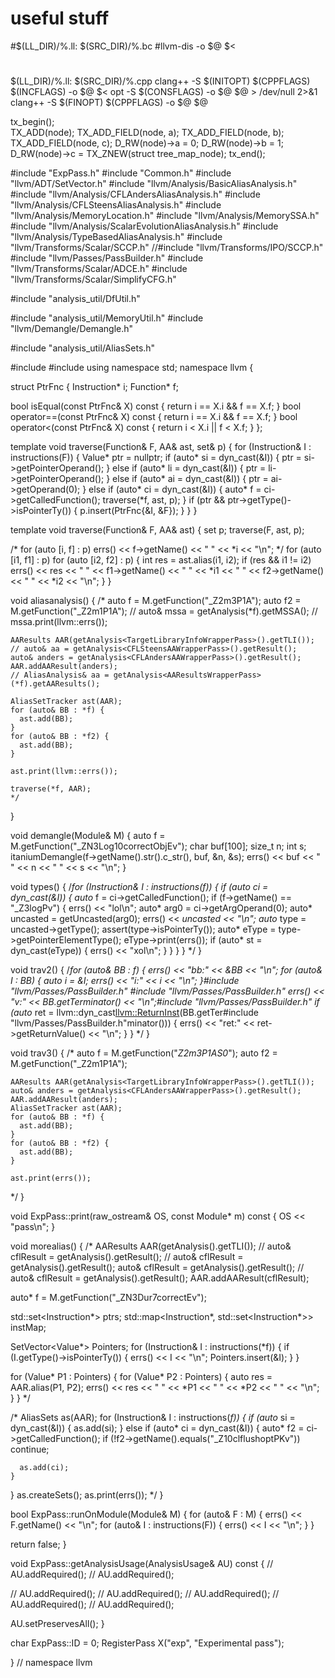 # useful stuff

#$(LL_DIR)/%.ll: $(SRC_DIR)/%.bc
	#llvm-dis -o $@ $<

#
$(LL_DIR)/%.ll: $(SRC_DIR)/%.cpp
	clang++ -S $(INITOPT) $(CPPFLAGS) $(INCFLAGS) -o $@ $<
	opt -S $(CONSFLAGS) -o $@ $@ > /dev/null 2>&1
	clang++ -S $(FINOPT) $(CPPFLAGS) -o $@ $@


tx_begin();  
  TX_ADD(node);
  TX_ADD_FIELD(node, a);
  TX_ADD_FIELD(node, b);
  TX_ADD_FIELD(node, c);
  D_RW(node)->a = 0;
  D_RW(node)->b = 1;
  D_RW(node)->c = TX_ZNEW(struct tree_map_node);
  tx_end();

#include "ExpPass.h"
#include "Common.h"
#include "llvm/ADT/SetVector.h"
#include "llvm/Analysis/BasicAliasAnalysis.h"
#include "llvm/Analysis/CFLAndersAliasAnalysis.h"
#include "llvm/Analysis/CFLSteensAliasAnalysis.h"
#include "llvm/Analysis/MemoryLocation.h"
#include "llvm/Analysis/MemorySSA.h"
#include "llvm/Analysis/ScalarEvolutionAliasAnalysis.h"
#include "llvm/Analysis/TypeBasedAliasAnalysis.h"
#include "llvm/Transforms/Scalar/SCCP.h"
//#include "llvm/Transforms/IPO/SCCP.h"
#include "llvm/Passes/PassBuilder.h"
#include "llvm/Transforms/Scalar/ADCE.h"
#include "llvm/Transforms/Scalar/SimplifyCFG.h"

#include "analysis_util/DfUtil.h"

#include "analysis_util/MemoryUtil.h"
#include "llvm/Demangle/Demangle.h"

#include "analysis_util/AliasSets.h"

#include <cassert>
#include <set>
using namespace std;
namespace llvm {

struct PtrFnc {
  Instruction* i;
  Function* f;

  bool isEqual(const PtrFnc& X) const { return i == X.i && f == X.f; }
  bool operator==(const PtrFnc& X) const { return i == X.i && f == X.f; }
  bool operator<(const PtrFnc& X) const { return i < X.i || f < X.f; }
};

template <typename AA> void traverse(Function& F, AA& ast, set<PtrFnc>& p) {
  for (Instruction& I : instructions(F)) {
    Value* ptr = nullptr;
    if (auto* si = dyn_cast<StoreInst>(&I)) {
      ptr = si->getPointerOperand();
    } else if (auto* li = dyn_cast<LoadInst>(&I)) {
      ptr = li->getPointerOperand();
    } else if (auto* ai = dyn_cast<AllocaInst>(&I)) {
      ptr = ai->getOperand(0);
    } else if (auto* ci = dyn_cast<CallInst>(&I)) {
      auto* f = ci->getCalledFunction();
      traverse(*f, ast, p);
    }
    if (ptr && ptr->getType()->isPointerTy()) {
      p.insert(PtrFnc{&I, &F});
    }
  }
}

template <typename AA> void traverse(Function& F, AA& ast) {
  set<PtrFnc> p;
  traverse(F, ast, p);

  /*
  for (auto [i, f] : p)
    errs() << f->getName() << " " << *i << "\n";
*/
  for (auto [i1, f1] : p)
    for (auto [i2, f2] : p) {
      int res = ast.alias(i1, i2);
      if (res && i1 != i2)
        errs() << res << " " << f1->getName() << " " << *i1 << " "
               << f2->getName() << " " << *i2 << "\n";
    }
}

void aliasanalysis() {
  /*
  auto f = M.getFunction("_Z2m3P1A");
    auto f2 = M.getFunction("_Z2m1P1A");
    // auto& mssa = getAnalysis<MemorySSAWrapperPass>(*f).getMSSA();
    // mssa.print(llvm::errs());

    AAResults AAR(getAnalysis<TargetLibraryInfoWrapperPass>().getTLI());
    // auto& aa = getAnalysis<CFLSteensAAWrapperPass>().getResult();
    auto& anders = getAnalysis<CFLAndersAAWrapperPass>().getResult();
    AAR.addAAResult(anders);
    // AliasAnalysis& aa = getAnalysis<AAResultsWrapperPass>(*f).getAAResults();

    AliasSetTracker ast(AAR);
    for (auto& BB : *f) {
      ast.add(BB);
    }
    for (auto& BB : *f2) {
      ast.add(BB);
    }

    ast.print(llvm::errs());

    traverse(*f, AAR);
    */
}

void demangle(Module& M) {
  auto f = M.getFunction("_ZN3Log10correctObjEv");
  char buf[100];
  size_t n;
  int s;
  itaniumDemangle(f->getName().str().c_str(), buf, &n, &s);
  errs() << buf << " " << n << " " << s << "\n";
}

void types() {
  /*for (Instruction& I : instructions(*f)) {
      if (auto* ci = dyn_cast<CallInst>(&I)) {
        auto* f = ci->getCalledFunction();
        if (f->getName() == "_Z3logPv") {
          errs() << "lol\n";
          auto* arg0 = ci->getArgOperand(0);
          auto* uncasted = getUncasted(arg0);
          errs() << *uncasted << "\n";
          auto* type = uncasted->getType();
          assert(type->isPointerTy());
          auto* eType = type->getPointerElementType();
          eType->print(errs());
          if (auto* st = dyn_cast<StructType>(eType)) {
            errs() << "xol\n";
          }
        }
      }
    } */
}

void trav2() {
  /*for (auto& BB : *f) {
    errs() << "bb:" << &BB << "\n";
    for (auto& I : BB) {
      auto* i = &I;
      errs() << "i:" << i << "\n";
    }#include "llvm/Passes/PassBuilder.h"
#include "llvm/Passes/PassBuilder.h"
    errs() << "v:" << BB.getTerminator() << "\n";#include
"llvm/Passes/PassBuilder.h" if (auto* ret =
llvm::dyn_cast<llvm::ReturnInst>(BB.getTer#include
"llvm/Passes/PassBuilder.h"minator())) { errs() << "ret:" <<
ret->getReturnValue() << "\n";
    }
  } */
}

void trav3() {
  /*
  auto f = M.getFunction("_Z2m3P1AS0_");
    auto f2 = M.getFunction("_Z2m1P1A");

    AAResults AAR(getAnalysis<TargetLibraryInfoWrapperPass>().getTLI());
    auto& anders = getAnalysis<CFLAndersAAWrapperPass>().getResult();
    AAR.addAAResult(anders);
    AliasSetTracker ast(AAR);
    for (auto& BB : *f) {
      ast.add(BB);
    }
    for (auto& BB : *f2) {
      ast.add(BB);
    }

    ast.print(errs());
  */
}

void ExpPass::print(raw_ostream& OS, const Module* m) const { OS << "pass\n"; }

void morealias() {
  /*
  AAResults AAR(getAnalysis<TargetLibraryInfoWrapperPass>().getTLI());
  // auto& cflResult = getAnalysis<TypeBasedAAWrapperPass>().getResult();
  // auto& cflResult = getAnalysis<SCEVAAWrapperPass>().getResult();
  auto& cflResult = getAnalysis<CFLAndersAAWrapperPass>().getResult();
  // auto& cflResult = getAnalysis<CFLSteensAAWrapperPass>().getResult();
  AAR.addAAResult(cflResult);

  auto* f = M.getFunction("_ZN3Dur7correctEv");

  std::set<Instruction*> ptrs;
  std::map<Instruction*, std::set<Instruction*>> instMap;

  SetVector<Value*> Pointers;
  for (Instruction& I : instructions(*f)) {
    if (I.getType()->isPointerTy()) {
      errs() << I << "\n";
      Pointers.insert(&I);
    }
  }

  for (Value* P1 : Pointers) {
    for (Value* P2 : Pointers) {
      auto res = AAR.alias(P1, P2);
      errs() << res << " " << *P1 << " " << *P2 << " "
             << "\n";
    }
  }
 */

  /*
  AliasSets as(AAR);
  for (Instruction& I : instructions(*f)) {
    if (auto* si = dyn_cast<StoreInst>(&I)) {
      as.add(si);
    } else if (auto* ci = dyn_cast<CallInst>(&I)) {
      auto* f2 = ci->getCalledFunction();
      if (!f2->getName().equals("_Z10clflushoptPKv"))
        continue;

      as.add(ci);
    }
  }
  as.createSets();
  as.print(errs());
  */
}

bool ExpPass::runOnModule(Module& M) {
  for (auto& F : M) {
    errs() << F.getName() << "\n";
    for (auto& I : instructions(F)) {
      errs() << I << "\n";
    }
  }

  return false;
}

void ExpPass::getAnalysisUsage(AnalysisUsage& AU) const {
  // AU.addRequired<TargetLibraryInfoWrapperPass>();
  // AU.addRequired<CFLAndersAAWrapperPass>();

  // AU.addRequired<CFLSteensAAWrapperPass>();
  // AU.addRequired<TypeBasedAAWrapperPass>();
  // AU.addRequired<SCEVAAWrapperPass>();
  // AU.addRequired<AAResultsWrapperPass>();
  // AU.addRequired<MemorySSAWrapperPass>();

  AU.setPreservesAll();
}

char ExpPass::ID = 0;
RegisterPass<ExpPass> X("exp", "Experimental pass");

} // namespace llvm